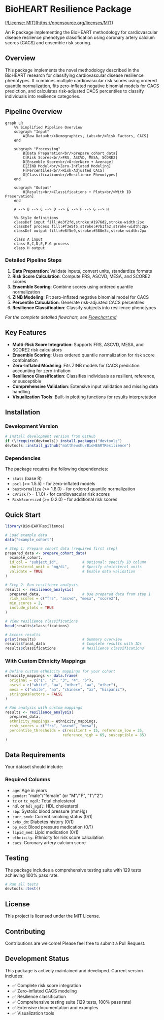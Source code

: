 # BioHEART Resilience Package

[\![License: MIT](https://img.shields.io/badge/License-MIT-yellow.svg)](https://opensource.org/licenses/MIT)

An R package implementing the BioHEART methodology for cardiovascular disease resilience phenotype classification using coronary artery calcium scores (CACS) and ensemble risk scoring.

## Overview

This package implements the novel methodology described in the BioHEART research for classifying cardiovascular disease resilience phenotypes. It combines multiple cardiovascular risk scores using ordered quantile normalization, fits zero-inflated negative binomial models for CACS prediction, and calculates risk-adjusted CACS percentiles to classify individuals into resilience categories.

## Pipeline Overview

```mermaid
graph LR
    %% Simplified Pipeline Overview
    subgraph "Input"
        A[Raw Data<br/>Demographics, Labs<br/>Risk Factors, CACS]
    end
    
    subgraph "Processing"
        B[Data Preparation<br/>prepare_cohort_data]
        C[Risk Scores<br/>FRS, ASCVD, MESA, SCORE2]
        D[Ensemble Score<br/>OrderNorm + Average]
        E[ZINB Model<br/>Zero-Inflated Modeling]
        F[Percentiles<br/>Risk-Adjusted CACS]
        G[Classification<br/>Resilience Phenotypes]
    end
    
    subgraph "Output"
        H[Results<br/>Classifications + Plots<br/>With ID Preservation]
    end
    
    A --> B --> C --> D --> E --> F --> G --> H
    
    %% Style definitions
    classDef input fill:#e3f2fd,stroke:#1976d2,stroke-width:2px
    classDef process fill:#f3e5f5,stroke:#7b1fa2,stroke-width:2px
    classDef output fill:#e8f5e9,stroke:#388e3c,stroke-width:2px
    
    class A input
    class B,C,D,E,F,G process
    class H output
```

### Detailed Pipeline Steps

1. **Data Preparation**: Validate inputs, convert units, standardize formats
2. **Risk Score Calculation**: Compute FRS, ASCVD, MESA, and SCORE2 scores
3. **Ensemble Scoring**: Combine scores using ordered quantile normalization
4. **ZINB Modeling**: Fit zero-inflated negative binomial model for CACS
5. **Percentile Calculation**: Generate risk-adjusted CACS percentiles
6. **Resilience Classification**: Classify subjects into resilience phenotypes

*For the complete detailed flowchart, see [Flowchart.md](../Flowchart.md)*

## Key Features

- **Multi-Risk Score Integration**: Supports FRS, ASCVD, MESA, and SCORE2 risk calculators
- **Ensemble Scoring**: Uses ordered quantile normalization for risk score combination
- **Zero-Inflated Modeling**: Fits ZINB models for CACS prediction accounting for zero-inflation
- **Resilience Classification**: Classifies individuals as resilient, reference, or susceptible
- **Comprehensive Validation**: Extensive input validation and missing data handling
- **Visualization Tools**: Built-in plotting functions for results interpretation

## Installation

### Development Version

```r
# Install development version from GitHub
if (\!require(devtools)) install.packages("devtools")
devtools::install_github("matthewshu/BioHEARTResilience")
```

### Dependencies

The package requires the following dependencies:
- `stats` (base R)
- `pscl` (>= 1.5.5) - for zero-inflated models
- `bestNormalize` (>= 1.8.0) - for ordered quantile normalization
- `CVrisk` (>= 1.1.0) - for cardiovascular risk scores
- `RiskScorescvd` (>= 0.2.0) - for additional risk scores

## Quick Start

```r
library(BioHEARTResilience)

# Load example data
data("example_cohort")

# Step 1: Prepare cohort data (required first step)
prepared_data <- prepare_cohort_data(
  example_cohort,
  id_col = "subject_id",           # Optional: specify ID column
  cholesterol_unit = "mg/dL",      # Specify cholesterol units
  validate = TRUE                  # Enable data validation
)

# Step 2: Run resilience analysis
results <- resilience_analysis(
  prepared_data,                   # Use prepared data from step 1
  risk_scores = c("frs", "ascvd", "mesa", "score2"),
  min_scores = 2,
  include_plots = TRUE
)

# View resilience classifications
head(results$classifications)

# Access results
print(results)                     # Summary overview
results$final_data                 # Complete results with IDs
results$classifications            # Resilience classifications
```

### With Custom Ethnicity Mappings

```r
# Define custom ethnicity mappings for your cohort
ethnicity_mappings <- data.frame(
  original = c("1", "2", "3", "4", "5"),
  ascvd = c("white", "aa", "other", "aa", "other"),
  mesa = c("white", "aa", "chinese", "aa", "hispanic"),
  stringsAsFactors = FALSE
)

# Run analysis with custom mappings
results <- resilience_analysis(
  prepared_data,
  ethnicity_mappings = ethnicity_mappings,
  risk_scores = c("frs", "ascvd", "mesa"),
  percentile_thresholds = c(resilient = 15, reference_low = 35,
                          reference_high = 65, susceptible = 85)
)
```

## Data Requirements

Your dataset should include:

### Required Columns
- `age`: Age in years
- `gender`: "male"/"female" (or "M"/"F", "1"/"2")
- `tc` or `tc_mgdl`: Total cholesterol
- `hdl` or `hdl_mgdl`: HDL cholesterol
- `sbp`: Systolic blood pressure (mmHg)
- `curr_smok`: Current smoking status (0/1)
- `cvhx_dm`: Diabetes history (0/1)
- `bp_med`: Blood pressure medication (0/1)
- `lipid_med`: Lipid medication (0/1)
- `ethnicity`: Ethnicity for risk score calculation
- `cacs`: Coronary artery calcium score

## Testing

The package includes a comprehensive testing suite with 129 tests achieving 100% pass rate:

```r
# Run all tests
devtools::test()
```

## License

This project is licensed under the MIT License.

## Contributing

Contributions are welcome\! Please feel free to submit a Pull Request.

## Development Status

This package is actively maintained and developed. Current version includes:
- ✅ Complete risk score integration
- ✅ Zero-inflated CACS modeling  
- ✅ Resilience classification
- ✅ Comprehensive testing suite (129 tests, 100% pass rate)
- ✅ Extensive documentation and examples
- ✅ Visualization tools
